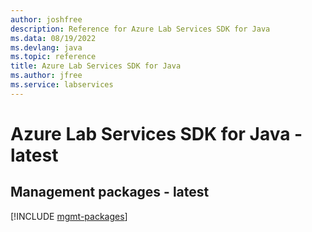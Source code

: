 ```yaml
---
author: joshfree
description: Reference for Azure Lab Services SDK for Java
ms.data: 08/19/2022
ms.devlang: java
ms.topic: reference
title: Azure Lab Services SDK for Java
ms.author: jfree
ms.service: labservices
---
```

# Azure Lab Services SDK for Java - latest

## Management packages - latest
[!INCLUDE [mgmt-packages](lab-services-mgmt-index.md)]